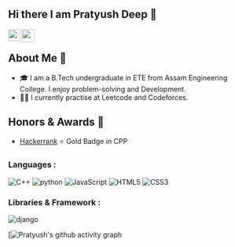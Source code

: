 ## Hi there I am Pratyush Deep 👋


<a href="https://www.linkedin.com/in/pdhazarika35/">
  <img align="left" width="24px" src="https://cdn.jsdelivr.net/npm/simple-icons@v3/icons/linkedin.svg"  />
</a>
<a href="mailto:pratyushdeep3@gmail.com">
  <img align="left" width="26px" src="https://cdn.jsdelivr.net/npm/simple-icons@v3/icons/gmail.svg" />
</a>

<br />

## About Me 🚀
- 🎓 I am a B.Tech undergraduate in ETE from Assam Engineering College. I enjoy problem-solving and Development.
- 👨‍💻 I currently practise at Leetcode and Codeforces.

## Honors & Awards 🏅

- [Hackerrank](https://www.hackerrank.com/pdihazarika35?hr_r=1) ⭐ Gold Badge in CPP 
### Languages :
![C++](https://img.shields.io/badge/-C++-00599C?style=flat-square&logo=c)
![python](https://img.shields.io/badge/-python-00599C?style=flat-square&logo=c)
![JavaScript](https://img.shields.io/badge/-JavaScript-black?style=flat-square&logo=javascript)
![HTML5](https://img.shields.io/badge/-HTML5-E34F26?style=flat-square&logo=html5&logoColor=white)
![CSS3](https://img.shields.io/badge/-CSS3-1572B6?style=flat-square&logo=css3)



### Libraries & Framework :

![django](https://img.shields.io/badge/-django-black?style=flat-square&logo=Node.js)

[![Pratyush's github activity graph](https://activity-graph.herokuapp.com/graph?username=PratyushD35&theme=xcode)


